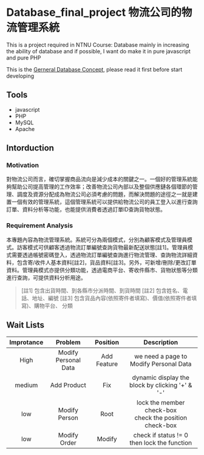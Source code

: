 # Database_final_project 物流公司的物流管理系統
This is a project required in NTNU Course: Database
mainly in increasing the ability of database and if possible, I want do make it in pure javascript and pure PHP

This is the [Gerneral Database Concept](https://hackmd.io/YHarN_dYQ9mKbcj-JTUaeQ?view), please read it first before start developing

## Tools
- javascript
- PHP
- MySQL
- Apache

## Intorduction

### Motivation
對物流公司而言，確切掌握商品流向是減少成本的關鍵之一。一個好的管理系統能夠幫助公司提高管理的工作效率；改善物流公司內部以及整個供應鏈各個環節的管理、調度及資源分配成為物流公司必須考慮的問題，而解決問題的途徑之一就是建置一個有效的管理系統，這個管理系統可以提供給物流公司的員工登入以進行查詢訂單、資料分析等功能，也能提供消費者透過訂單ID查詢貨物狀態。

### Requirement Analysis
本專題內容為物流管理系統。系統可分為兩個模式，分別為顧客模式及管理員模式。訪客模式可供顧客透過物流訂單編號查詢貨物最新配送狀態[註1]。管理員模式需要透過帳號密碼登入，透過物流訂單編號查詢進行物流管理、查詢物流詳細資料，包含寄/收件人基本資料[註2]，貨品資料[註3]。另外，可新增/刪除/更改訂單資料。管理員模式亦提供分類功能，透過電商平台、寄收件縣市、貨物狀態等分類進行查詢，可提供資料分析用途。
> [註1] 包含出貨時間、到各縣市分派時間、到貨時間
> [註2] 包含姓名、電話、地址、編號
> [註3] 包含貨品內容(依照寄件者填寫)、價值(依照寄件者填寫)、購物平台、 分類

## 

## Wait Lists

|Improtance|Problem|Position|Description|
|:---:|:---:|:---:|:---:|
|High|Modify Personal Data|Add Feature|we need a page to Modify Personal Data|
|medium|Add Product|Fix|dynamic display the block by clicking '+' & '-'|
|low|Modify Person|Root|lock the member check-box<br>check the position check-box|
|low|Modify Order|Modify|check if status != 0<br>then lock the function|
